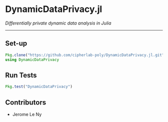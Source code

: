 DynamicDataPrivacy.jl
=====================

*Differentially private dynamic data analysis in Julia*

---

## Set-up ##

```julia
Pkg.clone("https://github.com/cipherlab-poly/DynamicDataPrivacy.jl.git")
using DynamicDataPrivacy
```

## Run Tests ##

```julia
Pkg.test("DynamicDataPrivacy")
```

## Contributors ##

* Jerome Le Ny
